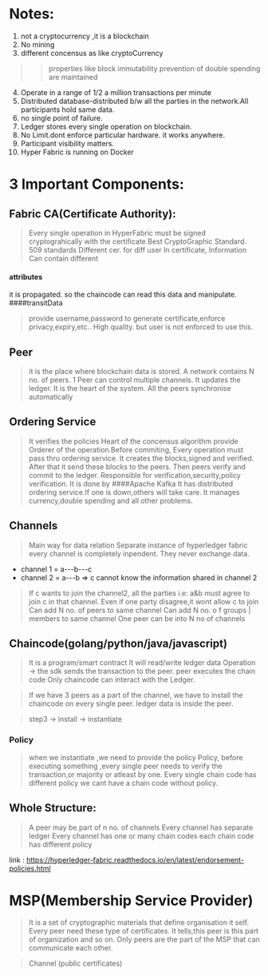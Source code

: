 # Notes:
1) not a cryptocurrency	,it is a blockchain
2) No mining
3) different concensus as like cryptoCurrency
>> properties like block immutability prevention of double spending are maintained
4) Operate in a  range of 1/2 a million transactions per minute
5) Distributed database-distributed b/w all the parties in the network.All participants hold same data.
6) no single point of failure.
7) Ledger stores every single operation on blockchain.
8) No Limit.dont enforce particular hardware. it works anywhere.
9) Participant visibility matters.
10) Hyper Fabric is running on Docker


# 3 Important Components:
## Fabric CA(Certificate Authority):
> Every single operation in HyperFabric must be signed cryptograhically with the certificate.Best CryptoGraphic Standard.
> 509 standards
> Different cer. for diff user
> In certificate, Information Can contain different
#### attributes
it is propagated. so the chaincode can read this data and manipulate. 
####transitData
> provide username,password to generate certificate,enforce privacy,expiry,etc..
> High quality. but user is not enforced to use this.

## Peer
> it is the place where blockchain data is stored.
> A network contains N no. of peers.
> 1 Peer can control multiple channels.
> It updates the ledger.
> It is the heart of the system.
> All the peers synchronise automatically

## Ordering Service
> It verifies the policies
> Heart of the concensus algorithm
> provide Orderer of the operation.Before commiting, Every operation must pass thru ordering service. It creates the blocks,signed and verified.
> After that it send these blocks to the peers.
> Then peers verify and commit to the ledger.
> Responsible for verification,security,policy verification.
> It is done by 
####Apache Kafka
It has distributed ordering service.If one is down,others will take care.
It manages currency,double spending and all other problems.

## Channels
> Main way for data relation
> Separate instance of hyperledger fabric
> every channel is completely inpendent.
> They never exchange data.

* channel 1 = a---b---c
* channel 2 = a---b => c cannot know the information shared in channel 2
> If c wants to join the channel2, all the parties i.e: a&b must agree to join c in that channel. Even if one party disagree,it wont allow c to join 
> Can add N no. of peers to same channel
> Can add N no. o f groups | members to same channel
> One peer can be into N no of channels

## Chaincode(golang/python/java/javascript)
> It is a program/smart contract
> It will read/write ledger data
> Operation -> the sdk sends the transaction to the peer.
> peer executes the chain code
> Only chaincode can interact with the Ledger.

> If we have 3 peers as a part of the channel, we have to install the chaincode on every single peer.
> ledger data is inside the peer.

> step3 -> install -> instantiate

### Policy
> when we instantiate ,we need to provide the policy
> Policy, before executing something ,every single peer needs to verify the transaction,or majority or atleast by one.
> Every single chain code has different policy
> we cant have a chain code without policy.

## Whole Structure:
> A peer may be part of n no. of channels
> Every channel has separate ledger
> Every channel has one or many chain codes
> each chain code has different policy

link : https://hyperledger-fabric.readthedocs.io/en/latest/endorsement-policies.html

# MSP(Membership Service Provider)
> It is a set of cryptographic materials that define organisation it self.
> Every peer need these type of certificates.
> It tells,this peer is this part of organization and so on.
> Only peers are the part of the MSP that can communicate each other.

> Channel (public certificates)